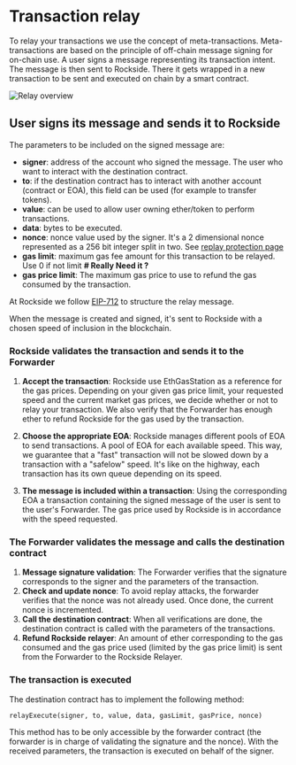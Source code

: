 # Transaction relay

To relay your transactions we use the concept of meta-transactions. Meta-transactions are based on the principle of off-chain message signing for on-chain use. A user signs a message representing its transaction intent. The message is then sent to Rockside. There it gets wrapped in a new transaction to be sent and executed on chain by a smart contract.

![Relay overview](https://raw.githubusercontent.com/rocksideio/technicaldoc/master/images/tx-relay-overview.png)

## User signs its message and sends it to Rockside

The parameters to be included on the signed message are:

* **signer**: address of the account who signed the message. The user who want to interact with the destination contract.
* **to**: if the destination contract has to interact with another account \(contract or EOA\), this field can be used \(for example to transfer tokens\).
* **value**:  can be used  to allow user owning ether/token to perform transactions.
* **data**: bytes to be executed.
* **nonce**: nonce value used by the signer. It's a 2 dimensional nonce represented as a 256 bit integer split in two. See [replay protection page](replay-protection.md)
* **gas limit**: maximum gas fee amount for this transaction to be relayed. Use 0 if not limit **\# Really Need it ?**
* **gas price limit**: The maximum gas price to use to refund the gas consumed by the transaction.

At Rockside we follow [EIP-712](https://github.com/ethereum/EIPs/blob/master/EIPS/eip-712.md) to structure the relay message.

When the message is created and signed, it's sent to Rockside with a chosen speed of inclusion in the blockchain.

### Rockside validates the transaction and sends it to the Forwarder

1. **Accept the transaction**: Rockside use EthGasStation as a reference for the gas prices. Depending on your given gas price limit, your requested speed and the current market gas prices, we decide whether or not to relay your transaction. We also verify that the Forwarder has enough ether to refund Rockside for the gas used by the transaction.
   
2. **Choose the appropriate EOA**: Rockside manages different pools of EOA to send transactions. A pool of EOA for each available speed. This way, we guarantee that a "fast" transaction will not be slowed down by a transaction with a "safelow" speed. It's like on the highway, each transaction has its own queue depending on its speed.
   
3. **The message is included within a transaction**: Using the corresponding EOA a transaction containing the signed message of the user is sent to the user's Forwarder. The gas price used by Rockside is in accordance with the speed requested.

### The Forwarder validates the message and calls the destination contract

1. **Message signature validation**: The Forwarder verifies that the signature corresponds to the signer and the parameters of the transaction.
2. **Check and update nonce**: To avoid replay attacks, the forwarder verifies that the nonce was not already used. Once done, the current nonce is incremented.
3. **Call the destination contract**: When all verifications are done, the destination contract is called with the parameters of the transactions.
4. **Refund Rockside relayer**: An amount of ether corresponding to the gas consumed and the gas price used \(limited by the gas price limit\) is sent from the Forwarder to the Rockside Relayer.

### The transaction is executed

The destination contract has to implement the following method:

```
relayExecute(signer, to, value, data, gasLimit, gasPrice, nonce)
```

This method has to be only accessible by the forwarder contract (the forwarder is in charge of validating the signature and the nonce). With the received parameters, the transaction is executed on behalf of the signer.
